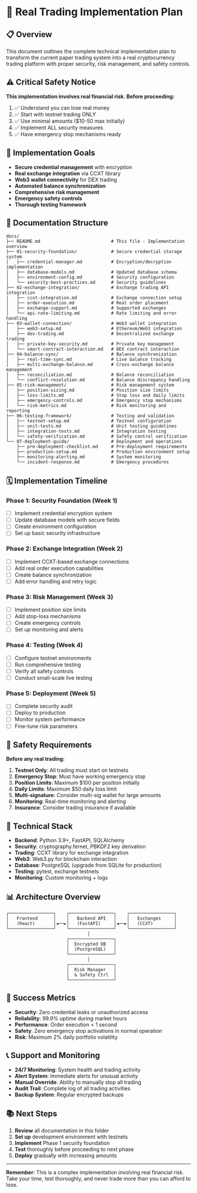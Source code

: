 # 🚀 Real Trading Implementation Plan

## 📋 Overview

This document outlines the complete technical implementation plan to transform the current paper trading system into a real cryptocurrency trading platform with proper security, risk management, and safety controls.

## ⚠️ Critical Safety Notice

**This implementation involves real financial risk. Before proceeding:**

1. ✅ Understand you can lose real money
2. ✅ Start with testnet trading ONLY
3. ✅ Use minimal amounts ($10-50 max initially)
4. ✅ Implement ALL security measures
5. ✅ Have emergency stop mechanisms ready

## 🎯 Implementation Goals

- **Secure credential management** with encryption
- **Real exchange integration** via CCXT library
- **Web3 wallet connectivity** for DEX trading
- **Automated balance synchronization**
- **Comprehensive risk management**
- **Emergency safety controls**
- **Thorough testing framework**

## 📁 Documentation Structure

```
docs/
├── README.md                           # This file - Implementation overview
├── 01-security-foundation/             # Secure credential storage system
│   ├── credential-manager.md           # Encryption/decryption implementation
│   ├── database-models.md              # Updated database schema
│   ├── environment-config.md           # Security configuration
│   └── security-best-practices.md      # Security guidelines
├── 02-exchange-integration/            # Exchange trading API integration
│   ├── ccxt-integration.md             # Exchange connection setup
│   ├── order-execution.md              # Real order placement
│   ├── exchange-support.md             # Supported exchanges
│   └── api-rate-limiting.md            # Rate limiting and error handling
├── 03-wallet-connection/               # Web3 wallet integration
│   ├── web3-setup.md                   # Ethereum/Web3 integration
│   ├── dex-trading.md                  # Decentralized exchange trading
│   ├── private-key-security.md         # Private key management
│   └── smart-contract-interaction.md   # DEX contract interaction
├── 04-balance-sync/                    # Balance synchronization
│   ├── real-time-sync.md               # Live balance tracking
│   ├── multi-exchange-balance.md       # Cross-exchange balance management
│   ├── reconciliation.md               # Balance reconciliation
│   └── conflict-resolution.md          # Balance discrepancy handling
├── 05-risk-management/                 # Risk management system
│   ├── position-sizing.md              # Position size limits
│   ├── loss-limits.md                  # Stop loss and daily limits
│   ├── emergency-controls.md           # Emergency stop mechanisms
│   └── risk-metrics.md                 # Risk monitoring and reporting
├── 06-testing-framework/               # Testing and validation
│   ├── testnet-setup.md                # Testnet configuration
│   ├── unit-tests.md                   # Unit testing guidelines
│   ├── integration-tests.md            # Integration testing
│   └── safety-verification.md          # Safety control verification
└── 07-deployment-guide/                # Deployment and operations
    ├── pre-deployment-checklist.md     # Pre-deployment requirements
    ├── production-setup.md             # Production environment setup
    ├── monitoring-alerting.md          # System monitoring
    └── incident-response.md            # Emergency procedures
```

## 🗓️ Implementation Timeline

### **Phase 1: Security Foundation (Week 1)**
- [ ] Implement credential encryption system
- [ ] Update database models with secure fields
- [ ] Create environment configuration
- [ ] Set up basic security infrastructure

### **Phase 2: Exchange Integration (Week 2)**
- [ ] Implement CCXT-based exchange connections
- [ ] Add real order execution capabilities
- [ ] Create balance synchronization
- [ ] Add error handling and retry logic

### **Phase 3: Risk Management (Week 3)**
- [ ] Implement position size limits
- [ ] Add stop-loss mechanisms
- [ ] Create emergency controls
- [ ] Set up monitoring and alerts

### **Phase 4: Testing (Week 4)**
- [ ] Configure testnet environments
- [ ] Run comprehensive testing
- [ ] Verify all safety controls
- [ ] Conduct small-scale live testing

### **Phase 5: Deployment (Week 5)**
- [ ] Complete security audit
- [ ] Deploy to production
- [ ] Monitor system performance
- [ ] Fine-tune risk parameters

## 🚨 Safety Requirements

**Before any real trading:**

1. **Testnet Only**: All trading must start on testnets
2. **Emergency Stop**: Must have working emergency stop
3. **Position Limits**: Maximum $100 per position initially
4. **Daily Limits**: Maximum $50 daily loss limit
5. **Multi-signature**: Consider multi-sig wallet for large amounts
6. **Monitoring**: Real-time monitoring and alerting
7. **Insurance**: Consider trading insurance if available

## 🔧 Technical Stack

- **Backend**: Python 3.9+, FastAPI, SQLAlchemy
- **Security**: cryptography.fernet, PBKDF2 key derivation
- **Trading**: CCXT library for exchange integration
- **Web3**: Web3.py for blockchain interaction
- **Database**: PostgreSQL (upgrade from SQLite for production)
- **Testing**: pytest, exchange testnets
- **Monitoring**: Custom monitoring + logs

## 📊 Architecture Overview

```
┌─────────────────┐    ┌─────────────────┐    ┌─────────────────┐
│   Frontend      │    │   Backend API   │    │   Exchanges     │
│   (React)       │◄──►│   (FastAPI)     │◄──►│   (CCXT)        │
└─────────────────┘    └─────────────────┘    └─────────────────┘
                               │
                       ┌─────────────────┐
                       │  Encrypted DB   │
                       │  (PostgreSQL)   │
                       └─────────────────┘
                               │
                       ┌─────────────────┐
                       │  Risk Manager   │
                       │  & Safety Ctrl  │
                       └─────────────────┘
```

## 🎯 Success Metrics

- **Security**: Zero credential leaks or unauthorized access
- **Reliability**: 99.9% uptime during market hours
- **Performance**: Order execution < 1 second
- **Safety**: Zero emergency stop activations in normal operation
- **Risk**: Maximum 2% daily portfolio volatility

## 📞 Support and Monitoring

- **24/7 Monitoring**: System health and trading activity
- **Alert System**: Immediate alerts for unusual activity
- **Manual Override**: Ability to manually stop all trading
- **Audit Trail**: Complete log of all trading activities
- **Backup System**: Regular encrypted backups

## 📚 Next Steps

1. **Review** all documentation in this folder
2. **Set up** development environment with testnets
3. **Implement** Phase 1 security foundation
4. **Test** thoroughly before proceeding to next phase
5. **Deploy** gradually with increasing amounts

---

**Remember**: This is a complex implementation involving real financial risk. Take your time, test thoroughly, and never trade more than you can afford to lose.